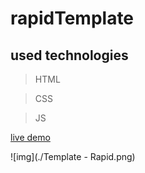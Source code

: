 # rapidTemplate

## used technologies

> HTML

> CSS

> JS

[live demo](https://mohamed-ayman01.github.io/rapidTemplate/)

![img](./Template - Rapid.png)
